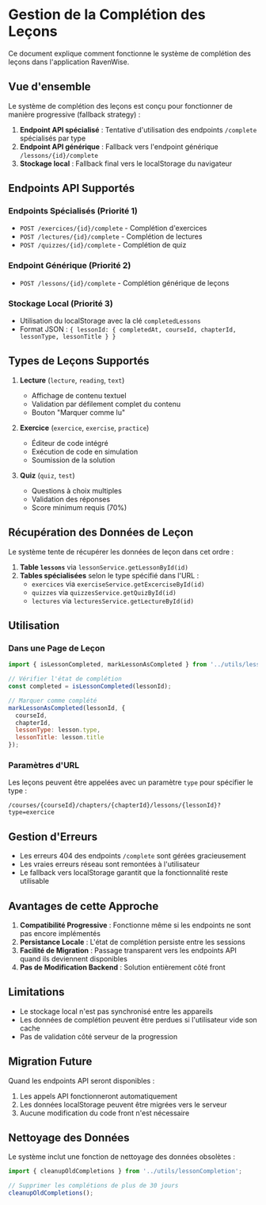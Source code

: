 # Gestion de la Complétion des Leçons

Ce document explique comment fonctionne le système de complétion des leçons dans l'application RavenWise.

## Vue d'ensemble

Le système de complétion des leçons est conçu pour fonctionner de manière progressive (fallback strategy) :

1. **Endpoint API spécialisé** : Tentative d'utilisation des endpoints `/complete` spécialisés par type
2. **Endpoint API générique** : Fallback vers l'endpoint générique `/lessons/{id}/complete`
3. **Stockage local** : Fallback final vers le localStorage du navigateur

## Endpoints API Supportés

### Endpoints Spécialisés (Priorité 1)
- `POST /exercices/{id}/complete` - Complétion d'exercices
- `POST /lectures/{id}/complete` - Complétion de lectures  
- `POST /quizzes/{id}/complete` - Complétion de quiz

### Endpoint Générique (Priorité 2)
- `POST /lessons/{id}/complete` - Complétion générique de leçons

### Stockage Local (Priorité 3)
- Utilisation du localStorage avec la clé `completedLessons`
- Format JSON : `{ lessonId: { completedAt, courseId, chapterId, lessonType, lessonTitle } }`

## Types de Leçons Supportés

1. **Lecture** (`lecture`, `reading`, `text`)
   - Affichage de contenu textuel
   - Validation par défilement complet du contenu
   - Bouton "Marquer comme lu"

2. **Exercice** (`exercice`, `exercise`, `practice`)
   - Éditeur de code intégré
   - Exécution de code en simulation
   - Soumission de la solution

3. **Quiz** (`quiz`, `test`)
   - Questions à choix multiples
   - Validation des réponses
   - Score minimum requis (70%)

## Récupération des Données de Leçon

Le système tente de récupérer les données de leçon dans cet ordre :

1. **Table `lessons`** via `lessonService.getLessonById(id)`
2. **Tables spécialisées** selon le type spécifié dans l'URL :
   - `exercices` via `exerciseService.getExcerciseById(id)`
   - `quizzes` via `quizzesService.getQuizById(id)`
   - `lectures` via `lecturesService.getLectureById(id)`

## Utilisation

### Dans une Page de Leçon

```jsx
import { isLessonCompleted, markLessonAsCompleted } from '../utils/lessonCompletion';

// Vérifier l'état de complétion
const completed = isLessonCompleted(lessonId);

// Marquer comme complété
markLessonAsCompleted(lessonId, {
  courseId,
  chapterId,
  lessonType: lesson.type,
  lessonTitle: lesson.title
});
```

### Paramètres d'URL

Les leçons peuvent être appelées avec un paramètre `type` pour spécifier le type :
```
/courses/{courseId}/chapters/{chapterId}/lessons/{lessonId}?type=exercice
```

## Gestion d'Erreurs

- Les erreurs 404 des endpoints `/complete` sont gérées gracieusement
- Les vraies erreurs réseau sont remontées à l'utilisateur
- Le fallback vers localStorage garantit que la fonctionnalité reste utilisable

## Avantages de cette Approche

1. **Compatibilité Progressive** : Fonctionne même si les endpoints ne sont pas encore implémentés
2. **Persistance Locale** : L'état de complétion persiste entre les sessions
3. **Facilité de Migration** : Passage transparent vers les endpoints API quand ils deviennent disponibles
4. **Pas de Modification Backend** : Solution entièrement côté front

## Limitations

- Le stockage local n'est pas synchronisé entre les appareils
- Les données de complétion peuvent être perdues si l'utilisateur vide son cache
- Pas de validation côté serveur de la progression

## Migration Future

Quand les endpoints API seront disponibles :
1. Les appels API fonctionneront automatiquement
2. Les données localStorage peuvent être migrées vers le serveur
3. Aucune modification du code front n'est nécessaire

## Nettoyage des Données

Le système inclut une fonction de nettoyage des données obsolètes :
```jsx
import { cleanupOldCompletions } from '../utils/lessonCompletion';

// Supprimer les complétions de plus de 30 jours
cleanupOldCompletions();
```
